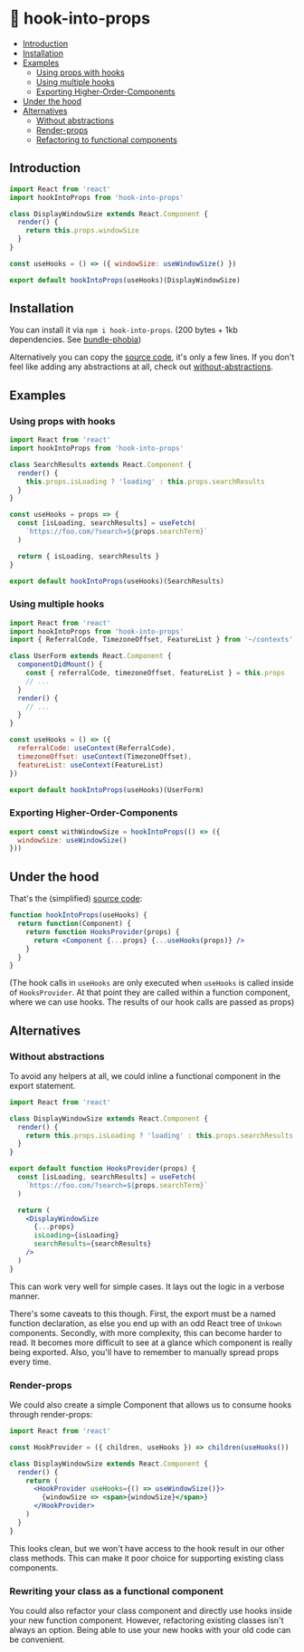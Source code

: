# 🚢 hook-into-props

- [Introduction](#Introduction)
- [Installation](#Installation)
- [Examples](#Examples)
  - [Using props with hooks](#Using-props-with-hooks)
  - [Using multiple hooks](#Using-multiple-hooks)
  - [Exporting Higher-Order-Components](#Exporting-Higher-Order-Components)
- [Under the hood](#Under-the-hood)
- [Alternatives](#Alternatives)
  - [Without abstractions](#Without-abstractions)
  - [Render-props](#Render-props)
  - [Refactoring to functional components](#Rewriting-your-class-as-a-functional-component)

## Introduction

```jsx
import React from 'react'
import hookIntoProps from 'hook-into-props'

class DisplayWindowSize extends React.Component {
  render() {
    return this.props.windowSize
  }
}

const useHooks = () => ({ windowSize: useWindowSize() })

export default hookIntoProps(useHooks)(DisplayWindowSize)
```

## Installation

You can install it via `npm i hook-into-props`. (200 bytes + 1kb dependencies. See [bundle-phobia](https://bundlephobia.com/result?p=hook-into-props))

Alternatively you can copy the [source code](index.js), it's only a few lines. If you don't feel like adding any abstractions at all, check out [without-abstractions](#without-abstractions).

## Examples

### Using props with hooks

```jsx
import React from 'react'
import hookIntoProps from 'hook-into-props'

class SearchResults extends React.Component {
  render() {
    this.props.isLoading ? 'loading' : this.props.searchResults
  }
}

const useHooks = props => {
  const [isLoading, searchResults] = useFetch(
    `https://foo.com/?search=${props.searchTerm}`
  )

  return { isLoading, searchResults }
}

export default hookIntoProps(useHooks)(SearchResults)
```

### Using multiple hooks

```jsx
import React from 'react'
import hookIntoProps from 'hook-into-props'
import { ReferralCode, TimezoneOffset, FeatureList } from '~/contexts'

class UserForm extends React.Component {
  componentDidMount() {
    const { referralCode, timezoneOffset, featureList } = this.props
    // ...
  }
  render() {
    // ...
  }
}

const useHooks = () => ({
  referralCode: useContext(ReferralCode),
  timezoneOffset: useContext(TimezoneOffset),
  featureList: useContext(FeatureList)
})

export default hookIntoProps(useHooks)(UserForm)
```

### Exporting Higher-Order-Components

```jsx
export const withWindowSize = hookIntoProps(() => ({
  windowSize: useWindowSize()
}))
```

## Under the hood

That's the (simplified) [source code](index.js):

```jsx
function hookIntoProps(useHooks) {
  return function(Component) {
    return function HooksProvider(props) {
      return <Component {...props} {...useHooks(props)} />
    }
  }
}
```

(The hook calls in `useHooks` are only executed when `useHooks` is called inside of `HooksProvider`. At that point they are called within a function component, where we can use hooks. The results of our hook calls are passed as props)

## Alternatives

### Without abstractions

To avoid any helpers at all, we could inline a functional component in the export statement.

```jsx
import React from 'react'

class DisplayWindowSize extends React.Component {
  render() {
    return this.props.isLoading ? 'loading' : this.props.searchResults
  }
}

export default function HooksProvider(props) {
  const [isLoading, searchResults] = useFetch(
    `https://foo.com/?search=${props.searchTerm}`
  )

  return (
    <DisplayWindowSize
      {...props}
      isLoading={isLoading}
      searchResults={searchResults}
    />
  )
}
```

This can work very well for simple cases. It lays out the logic in a verbose manner.

There's some caveats to this though. First, the export must be a named function declaration, as else you end up with an odd React tree of `Unkown` components. Secondly, with more complexity, this can become harder to read. It becomes more difficult to see at a glance which component is really being exported. Also, you'll have to remember to manually spread props every time.

### Render-props

We could also create a simple Component that allows us to consume hooks through render-props:

```jsx
import React from 'react'

const HookProvider = ({ children, useHooks }) => children(useHooks())

class DisplayWindowSize extends React.Component {
  render() {
    return (
      <HookProvider useHooks={() => useWindowSize()}>
        {windowSize => <span>{windowSize}</span>}
      </HookProvider>
    )
  }
}
```

This looks clean, but we won't have access to the hook result in our other class methods. This can make it poor choice for supporting existing class components.

### Rewriting your class as a functional component

You could also refactor your class component and directly use hooks inside your new function component. However, refactoring existing classes isn't always an option. Being able to use your new hooks with your old code can be convenient.
